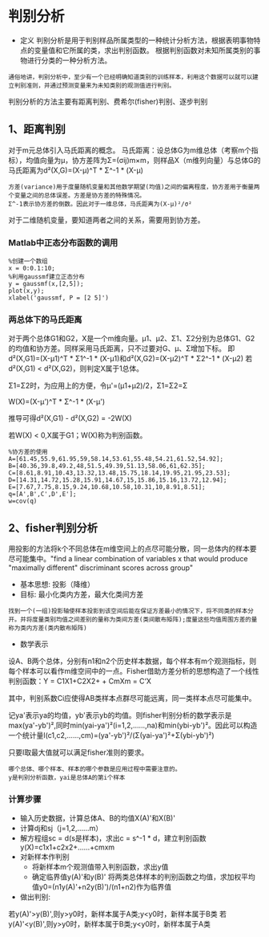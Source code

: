 # 判别分析
* 定义
判别分析是用于判别样品所属类型的一种统计分析方法，根据表明事物特点的变量值和它所属的类，求出判别函数。
根据判别函数对未知所属类别的事物进行分类的一种分析方法。
~~~
通俗地讲，判别分析中，至少有一个已经明确知道类别的训练样本，利用这个数据可以就可以建立判别准则，并通过预测变量来为未知类别的观测值进行判别。
~~~
判别分析的方法主要有距离判别、费希尔(fisher)判别、逐步判别

## 1、距离判别
对于m元总体引入马氏距离的概念。
马氏距离：设总体G为m维总体（考察m个指标），均值向量为μ，协方差阵为Σ=(σij)m×m，则样品X（m维列向量）与总体G的马氏距离为d²(X,G)=(X-μ)^T * Σ^-1 * (X-μ)
~~~
方差(variance)用于度量随机变量和其他数学期望(均值)之间的偏离程度，协方差用于衡量两个变量之间的总体误差。方差是协方差的特殊情况。
Σ^-1表示协方差的倒数。因此对于一维总体，马氏距离为(X-μ)²/σ²
~~~
对于二维随机变量，要知道两者之间的关系，需要用到协方差。
### Matlab中正态分布函数的调用
~~~
%创建一个数组
x = 0:0.1:10;
%利用gaussmf建立正态分布
y = gaussmf(x,[2,5]);
plot(x,y);
xlabel('gaussmf, P = [2 5]')
~~~
### 两总体下的马氏距离
对于两个总体G1和G2，X是一个m维向量。μ1、μ2、Σ1、Σ2分别为总体G1、G2的均值和协方差。同样采用马氏距离，只不过要对G、μ、Σ增加下标。
即d²(X,G1)=(X-μ1)^T * Σ1^-1 * (X-μ1)和d²(X,G2)=(X-μ2)^T * Σ2^-1 * (X-μ2)
若d²(X,G1) < d²(X,G2)，则判定X属于1总体。

Σ1=Σ2时，为应用上的方便，令μ'=(μ1+μ2)/2，Σ1=Σ2=Σ

W(X)=(X-μ')^T * Σ^-1 * (X-μ')

推导可得d²(X,G1) - d²(X,G2) = -2W(X)

若W(X) < 0,X属于G1；W(X)称为判别函数。
~~~
%协方差的使用
A=[61.45,55.9,61.95,59,58.14,53.61,55.48,54.21,61.52,54.92]; 
B=[40.36,39.8,49.2,48,51.5,49.39,51.13,58.06,61,62.35];
C=[8.61,8.91,10.43,13.32,13.48,15.75,18.14,19.95,21.95,23.53];
D=[14.31,14.72,15.28,15.91,14.67,15,15.86,15.16,13.72,12.94];
E=[7.67,7.75,8.15,9.24,10.68,10.58,10.31,10,8.91,8.51];
q=[A',B',C',D',E'];
w=cov(q)
~~~

## 2、fisher判别分析
用投影的方法将k个不同总体在m维空间上的点尽可能分散，同一总体内的样本要尽可能集中。"find a linear combination of variables x that would produce "maximally different" discriminant scores across group"
* 基本思想:
投影（降维）
* 目标:
最小化类内方差，最大化类间方差
~~~
找到一个(一组)投影轴使样本投影到该空间后能在保证方差最小的情况下，将不同类的样本分开。并将度量类别均值之间差别的量称为类间方差(类间散布矩阵);度量这些均值周围方差的量称为类内方差(类内散布矩阵)
~~~
* 数学表示

设A、B两个总体，分别有n1和n2个历史样本数据，每个样本有m个观测指标，则每个样本可以看作m维空间中的一点。Fisher借助方差分析的思想构造了一个线性判别函数：Y = C1X1+C2X2+ + CmXm = C‘X

其中，判别系数Ci应使得AB类样本点群尽可能远离，同一类样本点尽可能集中。

记ya'表示ya的均值，yb'表示yb的均值。则fisher判别分析的数学表示是max(ya'-yb')²,同时min(yai-ya')²(i=1,2,……,na)和min(ybi-yb')²。因此可以构造一个统计量I(c1,c2,……,cm)=(ya'-yb')²/(Σ(yai-ya')²+Σ(ybi-yb')²)

只要I取最大值就可以满足fisher准则的要求。
~~~
哪个总体、哪个样本、样本的哪个参数是应用过程中需要注意的。
y是判别分析函数，yai是总体A的第i个样本
~~~
### 计算步骤
* 输入历史数据，计算总体A、B的均值X(A)'和X(B)'
* 计算dj和sj（j=1,2,……m）
* 解方程组sc = d(s是样本)，求出c = s^-1 * d，建立判别函数y(X)=c1x1+c2x2+……+cmxm
* 对新样本作判别
  * 将新样本m个观测值带入判别函数，求出y值
  * 确定临界值y(A)'和y(B)'
  将两类总体样本的判别函数之均值，求加权平均值y0=(n1y(A)'+n2y(B)')/(n1+n2)作为临界值
* 做出判别:

若y(A)'>y(B)',则y>y0时，新样本属于A类;y<y0时，新样本属于B类
若y(A)'<y(B)',则y>y0时，新样本属于B类;y<y0时，新样本属于A类

